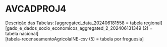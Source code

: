 # AVCADPROJ4
Descrição das Tabelas: 
[aggregated_data_202406181558 = tabela regional]    
[gado_e_dados_socio_economicos_aggregated_2_202406131349 (2) = tabela nacional]          
[tabela-recenseamentoAgricolaINE-csv (5) = tabela por freguesia]
